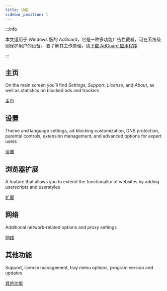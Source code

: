 ```yaml
---
title: 功能
sidebar_position: 1
---
```


:::info

本文适用于 Windows 版的 AdGuard，它是一种多功能广告拦截器，可在系统级别保护用户的设备。 要了解其工作原理，请[下载 AdGuard 应用程序](https://agrd.io/download-kb-adblock)

:::

## 主页

On the main screen you’ll find _Settings_, _Support_, _License_, and _About_, as well as statistics on blocked ads and trackers

[主页](/adguard-for-windows/features/home-screen/)

## 设置

Theme and language settings, ad blocking customization, DNS protection, parental controls, extension management, and advanced options for expert users

[设置](/adguard-for-windows/features/settings/)

## 浏览器扩展

A feature that allows you to extend the functionality of websites by adding userscripts and userstyles

[扩展](/adguard-for-windows/features/extensions/)

## 网络

Additional network-related options and proxy settings

[网络](/adguard-for-windows/features/network/)

## 其他功能

Support, license management, tray menu options, program version and updates

[其他功能](/adguard-for-windows/features/others/)
